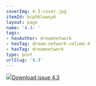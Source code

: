 ```yaml
---
coverImg: 4.3-cover.jpg
itemId: bcphblwwuy6
layout: page
name: '4.3: '
tags:
- hasAuthor: dreamnetwork
- hasTag: dream-network-volume-4
- hasTag: dreamnetwork
type: post
urlSlug: '4.3'
---
```

<img class="card-img" src="../images/4.3-rect.jpg"/><a href="../files/pdfs/Volume_4/4.3-The-Dream-Network-Vol.4-Issue-3.pdf" download="">Download issue 4.3</a>